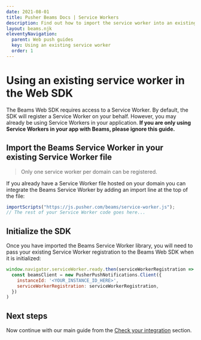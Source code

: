 ```yaml
---
date: 2021-08-01
title: Pusher Beams Docs | Service Workers
description: Find out how to import the service worker into an existing service worker file and initialize the Beams SDK for push notifications in your web app.
layout: beams.njk
eleventyNavigation:
  parent: Web push guides
  key: Using an existing service worker
  order: 1
---
```


# Using an existing service worker in the Web SDK

The Beams Web SDK requires access to a Service Worker. By default, the SDK will register a Service Worker on your behalf. However, you may already be using Service Workers in your application. **If you are only using Service Workers in your app with Beams, please ignore this guide.**

## Import the Beams Service Worker in your existing Service Worker file

> Only one service worker per domain can be registered.

If you already have a Service Worker file hosted on your domain you can integrate the Beams Service Worker by adding an import line at the top of the file:

```js
importScripts("https://js.pusher.com/beams/service-worker.js");
// The rest of your Service Worker code goes here...
```

## Initialize the SDK

Once you have imported the Beams Service Worker library, you will need to pass your existing Service Worker registration to the Beams Web SDK when it is initialized:

```js
window.navigator.serviceWorker.ready.then(serviceWorkerRegistration =>
  const beamsClient = new PusherPushNotifications.Client({
    instanceId: '<YOUR_INSTANCE_ID_HERE>',
    serviceWorkerRegistration: serviceWorkerRegistration,
  })
)
```

## Next steps

Now continue with our main guide from the [Check your integration](/docs/beams/getting-started/web/sdk-integration#check-your-integration) section.
